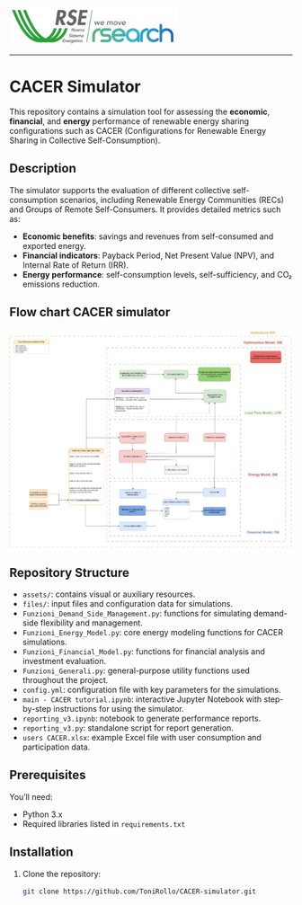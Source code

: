 <img title="logo_RSE" src="assets\readme_images\logo_RSE.PNG" alt="logo_RSE" data-align="center" width="300">

---

# CACER Simulator

This repository contains a simulation tool for assessing the **economic**, **financial**, and **energy** performance of renewable energy sharing configurations such as CACER (Configurations for Renewable Energy Sharing in Collective Self-Consumption).

## Description

The simulator supports the evaluation of different collective self-consumption scenarios, including Renewable Energy Communities (RECs) and Groups of Remote Self-Consumers. It provides detailed metrics such as:

- **Economic benefits**: savings and revenues from self-consumed and exported energy.
- **Financial indicators**: Payback Period, Net Present Value (NPV), and Internal Rate of Return (IRR).
- **Energy performance**: self-consumption levels, self-sufficiency, and CO₂ emissions reduction.

## Flow chart CACER simulator

<img title="Flow_chart" src="assets\readme_images\Flow_chart_simulator.png" alt="Flow_chart" data-align="center" width="600">

## Repository Structure

- `assets/`: contains visual or auxiliary resources.
- `files/`: input files and configuration data for simulations.
- `Funzioni_Demand_Side_Management.py`: functions for simulating demand-side flexibility and management.
- `Funzioni_Energy_Model.py`: core energy modeling functions for CACER simulations.
- `Funzioni_Financial_Model.py`: functions for financial analysis and investment evaluation.
- `Funzioni_Generali.py`: general-purpose utility functions used throughout the project.
- `config.yml`: configuration file with key parameters for the simulations.
- `main - CACER tutorial.ipynb`: interactive Jupyter Notebook with step-by-step instructions for using the simulator.
- `reporting_v3.ipynb`: notebook to generate performance reports.
- `reporting_v3.py`: standalone script for report generation.
- `users CACER.xlsx`: example Excel file with user consumption and participation data.

## Prerequisites

You’ll need:

- Python 3.x
- Required libraries listed in `requirements.txt`

## Installation

1. Clone the repository:

   ```bash
   git clone https://github.com/ToniRollo/CACER-simulator.git
